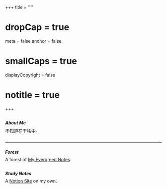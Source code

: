 +++
title = " "
# dropCap = true
  meta = false
  anchor = false
  # smallCaps = true
  displayCopyright = false
#   notitle = true
+++

<style>
.main {
    padding-top : 3em;
}

h5 {
  /* letter-spacing: .06em; */
  margin: 2em 0 -0.5em;
}

.post-body a {
  font-family: fira code;
  font-size: 90%;
}

.footnotes {
  margin: 2em 0 -0.5em;
}

.post p{
  font-weight: 500;
}

</style>



<!-- ##### About -->
<!-- I am a bachelor student majoring in computer science. -->

##### About Me


不知道在干啥中。

<div class=footnotes>
<hr>
</div>

##### Forest
A forest of  [My Evergreen Notes](https://suspenss.github.io/forest/).

##### Study Notes
A [Notion Site](https://epoches.notion.site/epoches/Personal-Home-2d6bc74f056c44f084e2f5fd3a49103a) on my own.




<!-- ##### Contact
\- Github: [github.com/suspenss](https://github.com/suspenss)        
\- Email: [tniasu.gmail.com]() -->

